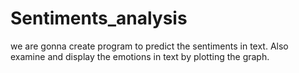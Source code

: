# Sentiments_analysis
we are gonna create program to predict the sentiments in text. Also examine and display the emotions in text by plotting the graph.
